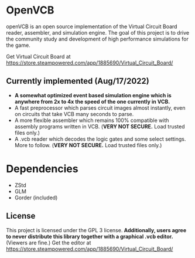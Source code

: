 
# OpenVCB

openVCB is an open source implementation of the Virtual Circuit Board reader, assembler, and simulation engine. 
The goal of this project is to drive the community study and development of high performance simulations for the game. 

Get Virtual Circuit Board at
https://store.steampowered.com/app/1885690/Virtual_Circuit_Board/

## Currently implemented (Aug/17/2022)
* **A somewhat optimized event based simulation engine which is anywhere from 2x to 4x the speed of the one currently in VCB.**
* A fast preprocessor which parses circuit images almost instantly, even on circuits that take VCB many seconds to parse. 
* A more flexible assembler which remains 100% compatible with assembly programs written in VCB. (**VERY NOT SECURE.** Load trusted files only.)
* A .vcb reader which decodes the logic gates and some select settings. More to follow. (**VERY NOT SECURE.** Load trusted files only.)

# Dependencies
* ZStd
* GLM
* Gorder (included)

## License
This project is licensed under the GPL 3 license. 
**Additionally, users agree to never distribute this library together with a graphical .vcb editor.** (Viewers are fine.)
Get the editor at https://store.steampowered.com/app/1885690/Virtual_Circuit_Board/